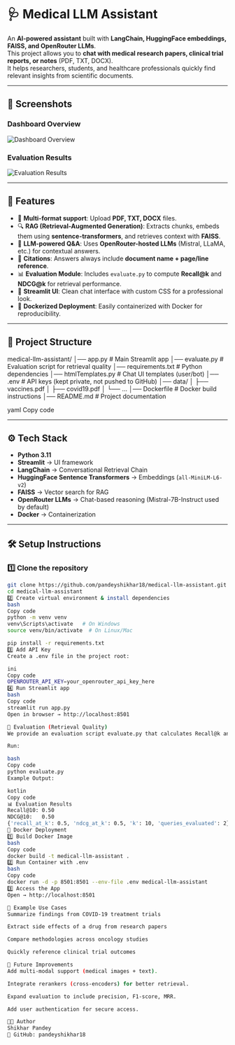# 🩺 Medical LLM Assistant

An **AI-powered assistant** built with **LangChain, HuggingFace embeddings, FAISS, and OpenRouter LLMs**.  
This project allows you to **chat with medical research papers, clinical trial reports, or notes** (PDF, TXT, DOCX).  
It helps researchers, students, and healthcare professionals quickly find relevant insights from scientific documents.

---

## 📸 Screenshots

### Dashboard Overview
![Dashboard Overview](https://github.com/pandeyshikhar18/medical-llm-assistant/blob/main/sc1.png)

### Evaluation Results
![Evaluation Results](https://github.com/pandeyshikhar18/medical-llm-assistant/blob/main/sc2.png)

---

## 🚀 Features
- 📂 **Multi-format support**: Upload **PDF, TXT, DOCX** files.  
- 🔍 **RAG (Retrieval-Augmented Generation)**: Extracts chunks, embeds them using **sentence-transformers**, and retrieves context with **FAISS**.  
- 🤖 **LLM-powered Q&A**: Uses **OpenRouter-hosted LLMs** (Mistral, LLaMA, etc.) for contextual answers.  
- 📝 **Citations**: Answers always include **document name + page/line reference**.  
- 📊 **Evaluation Module**: Includes `evaluate.py` to compute **Recall@k** and **NDCG@k** for retrieval performance.  
- 🎨 **Streamlit UI**: Clean chat interface with custom CSS for a professional look.  
- 🐳 **Dockerized Deployment**: Easily containerized with Docker for reproducibility.  

---

## 📂 Project Structure
medical-llm-assistant/
│── app.py # Main Streamlit app
│── evaluate.py # Evaluation script for retrieval quality
│── requirements.txt # Python dependencies
│── htmlTemplates.py # Chat UI templates (user/bot)
│── .env # API keys (kept private, not pushed to GitHub)
│── data/
│ ├── vaccines.pdf
│ ├── covid19.pdf
│ └── ...
│── Dockerfile # Docker build instructions
│── README.md # Project documentation

yaml
Copy code

---

## ⚙️ Tech Stack
- **Python 3.11**
- **Streamlit** → UI framework  
- **LangChain** → Conversational Retrieval Chain  
- **HuggingFace Sentence Transformers** → Embeddings (`all-MiniLM-L6-v2`)  
- **FAISS** → Vector search for RAG  
- **OpenRouter LLMs** → Chat-based reasoning (Mistral-7B-Instruct used by default)  
- **Docker** → Containerization  

---

## 🛠️ Setup Instructions

### 1️⃣ Clone the repository
```bash
git clone https://github.com/pandeyshikhar18/medical-llm-assistant.git
cd medical-llm-assistant
2️⃣ Create virtual environment & install dependencies
bash
Copy code
python -m venv venv
venv\Scripts\activate   # On Windows
source venv/bin/activate  # On Linux/Mac

pip install -r requirements.txt
3️⃣ Add API Key
Create a .env file in the project root:

ini
Copy code
OPENROUTER_API_KEY=your_openrouter_api_key_here
4️⃣ Run Streamlit app
bash
Copy code
streamlit run app.py
Open in browser → http://localhost:8501

🧪 Evaluation (Retrieval Quality)
We provide an evaluation script evaluate.py that calculates Recall@k and NDCG@k for retrieval.

Run:

bash
Copy code
python evaluate.py
Example Output:

kotlin
Copy code
📊 Evaluation Results
Recall@10: 0.50
NDCG@10:   0.50
{'recall_at_k': 0.5, 'ndcg_at_k': 0.5, 'k': 10, 'queries_evaluated': 2}
🐳 Docker Deployment
1️⃣ Build Docker Image
bash
Copy code
docker build -t medical-llm-assistant .
2️⃣ Run Container with .env
bash
Copy code
docker run -d -p 8501:8501 --env-file .env medical-llm-assistant
3️⃣ Access the App
Open → http://localhost:8501

🎯 Example Use Cases
Summarize findings from COVID-19 treatment trials

Extract side effects of a drug from research papers

Compare methodologies across oncology studies

Quickly reference clinical trial outcomes

📌 Future Improvements
Add multi-modal support (medical images + text).

Integrate rerankers (cross-encoders) for better retrieval.

Expand evaluation to include precision, F1-score, MRR.

Add user authentication for secure access.

👨‍💻 Author
Shikhar Pandey
🔗 GitHub: pandeyshikhar18
